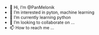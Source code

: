 - 👋 Hi, I’m @PanMelonik
- 👀 I’m interested in pyton, machine learning
- 🌱 I’m currently learning python
- 💞️ I’m looking to collaborate on ...
- 📫 How to reach me ...

<!---
PanMelonik/PanMelonik is a ✨ special ✨ repository because its `README.md` (this file) appears on your GitHub profile.
You can click the Preview link to take a look at your changes.
--->
